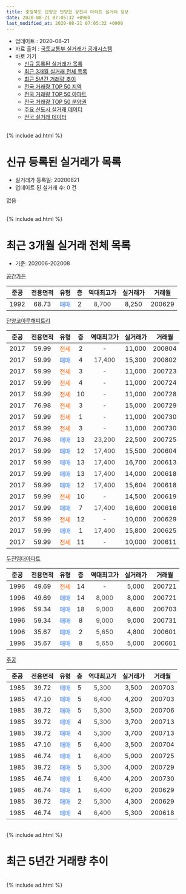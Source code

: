 ```yaml
---
title: 충청북도 단양군 단양읍 상진리 아파트 실거래 정보
date: 2020-08-21 07:05:32 +0900
last_modified_at: 2020-08-21 07:05:32 +0900
---
```


* 업데이트 : 2020-08-21
* 자료 출처 : [국토교통부 실거래가 공개시스템](http://rt.molit.go.kr)
* 바로 가기
    * [신규 등록된 실거래가 목록](#신규-등록된-실거래가-목록)
    * [최근 3개월 실거래 전체 목록](#최근-3개월-실거래-전체-목록)
    * [최근 5년간 거래량 추이](#최근-5년간-거래량-추이)
    * [전국 거래량 TOP 50 지역](https://inasie.github.io/apt-trade-info/최근-3개월-전국에서-가장-거래가-많이-발생한-지역)
    * [전국 거래량 TOP 50 아파트](https://inasie.github.io/apt-trade-info/최근-3개월-전국에서-가장-거래가-많이-발생한-아파트)
    * [전국 거래량 TOP 50 분양권](https://inasie.github.io/apt-trade-info/최근-3개월-전국에서-가장-거래가-많이-발생한-분양권)
    * [주요 신도시 실거래 데이터](https://inasie.github.io/apt-trade-info/주요-신도시)
    * [전국 실거래 데이터](https://inasie.github.io/apt-trade-info/전국)
<br>
{% include ad.html %}
<br>

# 신규 등록된 실거래가 목록
* 실거래가 등록일: 20200821
* 업데이트 된 실거래 수: 0 건

없음

<br>
{% include ad.html %}
<br>

# 최근 3개월 실거래 전체 목록
* 기준: 202006-202008


[공간가든](https://search.naver.com/search.naver?query=%EC%B6%A9%EC%B2%AD%EB%B6%81%EB%8F%84+%EB%8B%A8%EC%96%91%EA%B5%B0+%EB%8B%A8%EC%96%91%EC%9D%8D+%EC%83%81%EC%A7%84%EB%A6%AC+%EA%B3%B5%EA%B0%84%EA%B0%80%EB%93%A0)

|준공|전용면적|유형|층|역대최고가|실거래가|거래월|
|:---:|:---:|:---:|:---:|:---:|:---:|:---:|
|1992|68.73|<span style="color:#4285f3">매매</span>|2|<span style="color:#444444">8,700</span>|8,250|200629|

[단양코아루해피트리](https://search.naver.com/search.naver?query=%EC%B6%A9%EC%B2%AD%EB%B6%81%EB%8F%84+%EB%8B%A8%EC%96%91%EA%B5%B0+%EB%8B%A8%EC%96%91%EC%9D%8D+%EC%83%81%EC%A7%84%EB%A6%AC+%EB%8B%A8%EC%96%91%EC%BD%94%EC%95%84%EB%A3%A8%ED%95%B4%ED%94%BC%ED%8A%B8%EB%A6%AC)

|준공|전용면적|유형|층|역대최고가|실거래가|거래월|
|:---:|:---:|:---:|:---:|:---:|:---:|:---:|
|2017|59.99|<span style="color:#ff5a00">전세</span>|2|<span style="color:#444444">-</span>|11,000|200804|
|2017|59.99|<span style="color:#4285f3">매매</span>|4|<span style="color:#444444">17,400</span>|15,300|200802|
|2017|59.99|<span style="color:#ff5a00">전세</span>|3|<span style="color:#444444">-</span>|11,000|200723|
|2017|59.99|<span style="color:#ff5a00">전세</span>|4|<span style="color:#444444">-</span>|11,000|200724|
|2017|59.99|<span style="color:#ff5a00">전세</span>|10|<span style="color:#444444">-</span>|11,000|200728|
|2017|76.98|<span style="color:#ff5a00">전세</span>|3|<span style="color:#444444">-</span>|15,000|200729|
|2017|59.99|<span style="color:#ff5a00">전세</span>|1|<span style="color:#444444">-</span>|11,000|200730|
|2017|59.99|<span style="color:#ff5a00">전세</span>|3|<span style="color:#444444">-</span>|11,000|200730|
|2017|76.98|<span style="color:#4285f3">매매</span>|13|<span style="color:#444444">23,200</span>|22,500|200725|
|2017|59.99|<span style="color:#4285f3">매매</span>|12|<span style="color:#444444">17,400</span>|15,500|200604|
|2017|59.99|<span style="color:#4285f3">매매</span>|13|<span style="color:#444444">17,400</span>|16,700|200613|
|2017|59.99|<span style="color:#4285f3">매매</span>|13|<span style="color:#444444">17,400</span>|14,000|200618|
|2017|59.99|<span style="color:#4285f3">매매</span>|12|<span style="color:#444444">17,400</span>|15,604|200618|
|2017|59.99|<span style="color:#ff5a00">전세</span>|10|<span style="color:#444444">-</span>|14,500|200619|
|2017|59.99|<span style="color:#4285f3">매매</span>|7|<span style="color:#444444">17,400</span>|16,600|200616|
|2017|59.99|<span style="color:#ff5a00">전세</span>|12|<span style="color:#444444">-</span>|10,000|200629|
|2017|59.99|<span style="color:#4285f3">매매</span>|1|<span style="color:#444444">17,400</span>|15,800|200625|
|2017|59.99|<span style="color:#ff5a00">전세</span>|11|<span style="color:#444444">-</span>|10,000|200611|

[두진임대아파트](https://search.naver.com/search.naver?query=%EC%B6%A9%EC%B2%AD%EB%B6%81%EB%8F%84+%EB%8B%A8%EC%96%91%EA%B5%B0+%EB%8B%A8%EC%96%91%EC%9D%8D+%EC%83%81%EC%A7%84%EB%A6%AC+%EB%91%90%EC%A7%84%EC%9E%84%EB%8C%80%EC%95%84%ED%8C%8C%ED%8A%B8)

|준공|전용면적|유형|층|역대최고가|실거래가|거래월|
|:---:|:---:|:---:|:---:|:---:|:---:|:---:|
|1996|49.69|<span style="color:#ff5a00">전세</span>|14|<span style="color:#444444">-</span>|5,000|200721|
|1996|49.69|<span style="color:#4285f3">매매</span>|14|<span style="color:#444444">8,000</span>|8,000|200721|
|1996|59.34|<span style="color:#4285f3">매매</span>|18|<span style="color:#444444">9,000</span>|8,600|200703|
|1996|59.34|<span style="color:#4285f3">매매</span>|8|<span style="color:#444444">9,000</span>|9,000|200731|
|1996|35.67|<span style="color:#4285f3">매매</span>|2|<span style="color:#444444">5,650</span>|4,800|200601|
|1996|35.67|<span style="color:#4285f3">매매</span>|8|<span style="color:#444444">5,650</span>|5,000|200601|

[주공](https://search.naver.com/search.naver?query=%EC%B6%A9%EC%B2%AD%EB%B6%81%EB%8F%84+%EB%8B%A8%EC%96%91%EA%B5%B0+%EB%8B%A8%EC%96%91%EC%9D%8D+%EC%83%81%EC%A7%84%EB%A6%AC+%EC%A3%BC%EA%B3%B5)

|준공|전용면적|유형|층|역대최고가|실거래가|거래월|
|:---:|:---:|:---:|:---:|:---:|:---:|:---:|
|1985|39.72|<span style="color:#4285f3">매매</span>|5|<span style="color:#444444">5,300</span>|3,500|200703|
|1985|47.10|<span style="color:#4285f3">매매</span>|5|<span style="color:#444444">6,400</span>|4,200|200703|
|1985|39.72|<span style="color:#4285f3">매매</span>|5|<span style="color:#444444">5,300</span>|3,500|200706|
|1985|39.72|<span style="color:#4285f3">매매</span>|4|<span style="color:#444444">5,300</span>|3,700|200713|
|1985|39.72|<span style="color:#4285f3">매매</span>|4|<span style="color:#444444">5,300</span>|3,700|200713|
|1985|47.10|<span style="color:#4285f3">매매</span>|5|<span style="color:#444444">6,400</span>|3,500|200704|
|1985|46.74|<span style="color:#4285f3">매매</span>|1|<span style="color:#444444">6,400</span>|5,000|200725|
|1985|39.72|<span style="color:#4285f3">매매</span>|5|<span style="color:#444444">5,300</span>|4,000|200729|
|1985|46.74|<span style="color:#4285f3">매매</span>|1|<span style="color:#444444">6,400</span>|4,200|200730|
|1985|46.74|<span style="color:#4285f3">매매</span>|1|<span style="color:#444444">6,400</span>|6,200|200629|
|1985|39.72|<span style="color:#4285f3">매매</span>|2|<span style="color:#444444">5,300</span>|4,300|200629|
|1985|46.74|<span style="color:#4285f3">매매</span>|4|<span style="color:#444444">6,400</span>|5,300|200618|


<br>
{% include ad.html %}
<br>

# 최근 5년간 거래량 추이


<div style="width:100%;">
    <canvas id="deal_progress" height="200"></canvas>
</div>

<script>
new Chart(document.getElementById("deal_progress"), {
    type: 'line',
    data: {
        labels: ['201508','201509','201510','201511','201512','201601','201602','201603','201604','201605','201606','201607','201608','201609','201610','201611','201612','201701','201702','201703','201704','201705','201706','201707','201708','201709','201710','201711','201712','201801','201802','201803','201804','201805','201806','201807','201808','201809','201810','201811','201812','201901','201902','201903','201904','201905','201906','201907','201908','201909','201910','201911','201912','202001','202002','202003','202004','202005','202006','202007','202008'],
        datasets: [{
            label: '매매',
            pointRadius: 1,
            data: [6, 4, 7, 2, 2, 2, 4, 4, 2, 5, 4, 6, 3, 2, 5, 5, 2, 3, 3, 8, 6, 2, 2, 3, 3, 0, 1, 6, 7, 14, 11, 14, 13, 15, 5, 7, 9, 3, 8, 10, 1, 10, 11, 3, 8, 6, 4, 2, 6, 4, 7, 3, 5, 3, 16, 4, 3, 7, 12, 13, 1],
            borderColor: "rgba(255, 201, 14, 1)",
            backgroundColor: "rgba(255, 201, 14, 0.5)",
            fill: false,
            lineTension: 0
        },{
            label: '전월세',
            pointRadius: 1,
            data: [0, 1, 0, 1, 1, 1, 1, 1, 0, 2, 1, 0, 0, 2, 0, 1, 0, 0, 1, 1, 0, 0, 1, 0, 2, 1, 2, 2, 2, 2, 11, 7, 4, 6, 1, 45, 2, 5, 19, 0, 9, 1, 3, 2, 0, 1, 1, 3, 0, 0, 0, 2, 3, 2, 4, 0, 3, 4, 3, 7, 1],
            borderColor: "rgba(0, 141, 185, 1)",
            backgroundColor: "rgba(0, 141, 185, 0.5)",
            fill: false,
            lineTension: 0
        }
        ]
    },
    options: {
        responsive: true,
        title: {
            display: false
        },
        tooltips: {
            mode: 'index',
            intersect: false
        },
        hover: {
            mode: 'nearest',
            intersect: true
        },
        scales: {
            xAxes: [{
                display: true,
                scaleLabel: {
                    display: true,
                    labelString: '년/월'
                }
            }],
            yAxes: [{
                display: true,
                ticks: {
                    suggestedMin: 0,
                },
                scaleLabel: {
                    display: true,
                    labelString: '실거래 수'
                }
            }]
        }
    }
});

</script>


<br>
{% include ad.html %}
<br>

